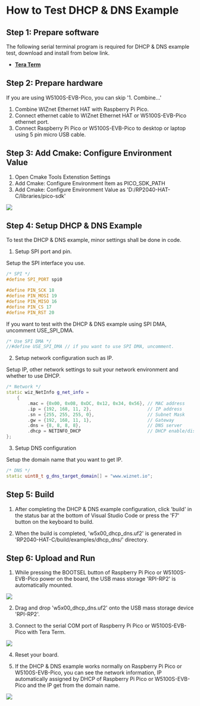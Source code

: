 # How to Test DHCP & DNS Example



## Step 1: Prepare software

The following serial terminal program is required for DHCP & DNS example test, download and install from below link.

- [**Tera Term**][link-tera_term]



## Step 2: Prepare hardware

If you are using W5100S-EVB-Pico, you can skip '1. Combine...'

1. Combine WIZnet Ethernet HAT with Raspberry Pi Pico.
2. Connect ethernet cable to WIZnet Ethernet HAT or W5100S-EVB-Pico ethernet port.
3. Connect Raspberry Pi Pico or W5100S-EVB-Pico to desktop or laptop using 5 pin micro USB cable.



## Step 3: Add Cmake: Configure Environment Value

1. Open Cmake Tools Extenstion Settings
2. Add Cmake: Configure Environment Item as PICO_SDK_PATH
3. Add Cmake: Configure Environment Value as 'D:/RP2040-HAT-C/libraries/pico-sdk'

![][link-cmake_configure]



## Step 4: Setup DHCP & DNS Example

To test the DHCP & DNS example, minor settings shall be done in code.

1. Setup SPI port and pin.

Setup the SPI interface you use.

```cpp
/* SPI */
#define SPI_PORT spi0

#define PIN_SCK 18
#define PIN_MOSI 19
#define PIN_MISO 16
#define PIN_CS 17
#define PIN_RST 20
```

If you want to test with the DHCP & DNS example using SPI DMA, uncomment USE_SPI_DMA.

```cpp
/* Use SPI DMA */
//#define USE_SPI_DMA // if you want to use SPI DMA, uncomment.
```

2. Setup network configuration such as IP.

Setup IP, other network settings to suit your network environment and whether to use DHCP.

```cpp
/* Network */
static wiz_NetInfo g_net_info =
    {
        .mac = {0x00, 0x08, 0xDC, 0x12, 0x34, 0x56}, // MAC address
        .ip = {192, 168, 11, 2},                     // IP address
        .sn = {255, 255, 255, 0},                    // Subnet Mask
        .gw = {192, 168, 11, 1},                     // Gateway
        .dns = {8, 8, 8, 8},                         // DNS server
        .dhcp = NETINFO_DHCP                         // DHCP enable/disable
};
```

3. Setup DNS configuration

Setup the domain name that you want to get IP.

```cpp
/* DNS */
static uint8_t g_dns_target_domain[] = "www.wiznet.io";
```



## Step 5: Build

1. After completing the DHCP & DNS example configuration, click 'build' in the status bar at the bottom of Visual Studio Code or press the 'F7' button on the keyboard to build.

2. When the build is completed, 'w5x00_dhcp_dns.uf2' is generated in 'RP2040-HAT-C/build/examples/dhcp_dns/' directory.



## Step 6: Upload and Run

1. While pressing the BOOTSEL button of Raspberry Pi Pico or W5100S-EVB-Pico power on the board, the USB mass storage 'RPI-RP2' is automatically mounted.

![][link-raspberry_pi_pico_usb_mass_storage]

2. Drag and drop 'w5x00_dhcp_dns.uf2' onto the USB mass storage device 'RPI-RP2'.

3. Connect to the serial COM port of Raspberry Pi Pico or W5100S-EVB-Pico with Tera Term.

![][link-connect_to_serial_com_port]

4. Reset your board.

5. If the DHCP & DNS example works normally on Raspberry Pi Pico or W5100S-EVB-Pico, you can see the network information, IP automatically assigned by DHCP of Raspberry Pi Pico or W5100S-EVB-Pico and the IP get from the domain name.

![][link-see_network_information_ip_assigned_by_dhcp_of_raspberry_pi_pico_and_get_ip_through_dns]



<!--
Link
-->

[link-tera_term]: https://osdn.net/projects/ttssh2/releases/
[link-cmake_configure]: https://github.com/hyoyun-Kim/blob/main/static/images/common/cmake_configre.png
[link-raspberry_pi_pico_usb_mass_storage]: https://github.com/hyoyun-Kim/blob/main/static/images/dhcp_dns/raspberry_pi_pico_usb_mass_storage.png
[link-connect_to_serial_com_port]: https://github.com/hyoyun-Kim/blob/main/static/images/dhcp_dns/connect_to_serial_com_port.png
[link-see_network_information_ip_assigned_by_dhcp_of_raspberry_pi_pico_and_get_ip_through_dns]: https://github.com/hyoyun-Kim/blob/main/static/images/dhcp_dns/see_network_information_ip_assigned_by_dhcp_of_raspberry_pi_pico_and_get_ip_through_dns.png
